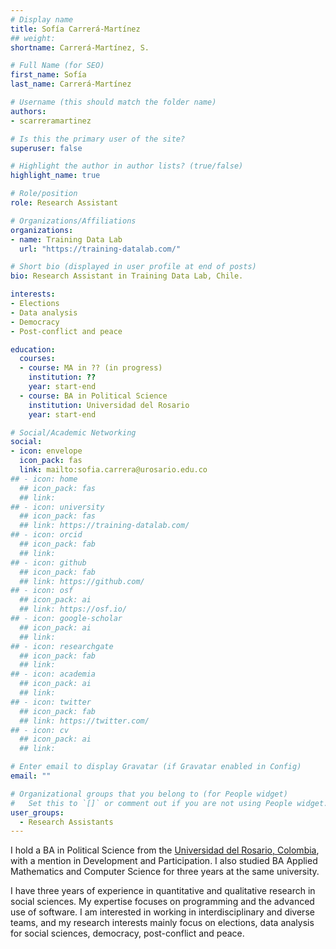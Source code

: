 ```yaml
---
# Display name
title: Sofía Carrerá-Martínez
## weight: 
shortname: Carrerá-Martínez, S.

# Full Name (for SEO)
first_name: Sofía
last_name: Carrerá-Martínez

# Username (this should match the folder name)
authors:
- scarreramartinez

# Is this the primary user of the site?
superuser: false

# Highlight the author in author lists? (true/false)
highlight_name: true

# Role/position
role: Research Assistant

# Organizations/Affiliations
organizations:
- name: Training Data Lab
  url: "https://training-datalab.com/"

# Short bio (displayed in user profile at end of posts)
bio: Research Assistant in Training Data Lab, Chile.

interests:
- Elections
- Data analysis
- Democracy
- Post-conflict and peace

education:
  courses:
  - course: MA in ?? (in progress)
    institution: ??
    year: start-end
  - course: BA in Political Science
    institution: Universidad del Rosario
    year: start-end

# Social/Academic Networking
social:
- icon: envelope
  icon_pack: fas
  link: mailto:sofia.carrera@urosario.edu.co
## - icon: home
  ## icon_pack: fas
  ## link: 
## - icon: university
  ## icon_pack: fas
  ## link: https://training-datalab.com/
## - icon: orcid
  ## icon_pack: fab
  ## link: 
## - icon: github
  ## icon_pack: fab
  ## link: https://github.com/
## - icon: osf
  ## icon_pack: ai
  ## link: https://osf.io/
## - icon: google-scholar
  ## icon_pack: ai
  ## link: 
## - icon: researchgate
  ## icon_pack: fab
  ## link: 
## - icon: academia
  ## icon_pack: ai
  ## link: 
## - icon: twitter
  ## icon_pack: fab
  ## link: https://twitter.com/
## - icon: cv
  ## icon_pack: ai
  ## link: 

# Enter email to display Gravatar (if Gravatar enabled in Config)
email: ""

# Organizational groups that you belong to (for People widget)
#   Set this to `[]` or comment out if you are not using People widget.
user_groups:
  - Research Assistants
---
```


I hold a BA in Political Science from the [Universidad del Rosario, Colombia](https://urosario.edu.co/), with a mention in Development and Participation. I also studied BA Applied Mathematics and Computer Science for three years at the same university.

I have three years of experience in quantitative and qualitative research in social sciences. My expertise focuses on programming and the advanced use of software. I am interested in working in interdisciplinary and diverse teams, and my research interests mainly focus on elections, data analysis for social sciences, democracy, post-conflict and peace.
